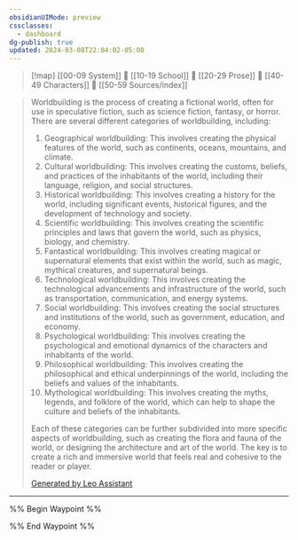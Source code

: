 ```yaml
---
obsidianUIMode: preview
cssclasses:
  - dashboard
dg-publish: true
updated: 2024-03-08T22:04:02-05:00
---
```


> [!map] 
> [[00-09 System]] 💠 [[10-19 School]] 💠 [[20-29 Prose]] 💠 [[40-49 Characters]] 💠 [[50-59 Sources/index]]

> Worldbuilding is the process of creating a fictional world, often for use in speculative fiction, such as science fiction, fantasy, or horror. There are several different categories of worldbuilding, including:
> 
> 1. Geographical worldbuilding: This involves creating the physical features of the world, such as continents, oceans, mountains, and climate.
> 2. Cultural worldbuilding: This involves creating the customs, beliefs, and practices of the inhabitants of the world, including their language, religion, and social structures.
> 3. Historical worldbuilding: This involves creating a history for the world, including significant events, historical figures, and the development of technology and society.
> 4. Scientific worldbuilding: This involves creating the scientific principles and laws that govern the world, such as physics, biology, and chemistry.
> 5. Fantastical worldbuilding: This involves creating magical or supernatural elements that exist within the world, such as magic, mythical creatures, and supernatural beings.
> 6. Technological worldbuilding: This involves creating the technological advancements and infrastructure of the world, such as transportation, communication, and energy systems.
> 7. Social worldbuilding: This involves creating the social structures and institutions of the world, such as government, education, and economy.
> 8. Psychological worldbuilding: This involves creating the psychological and emotional dynamics of the characters and inhabitants of the world.
> 9. Philosophical worldbuilding: This involves creating the philosophical and ethical underpinnings of the world, including the beliefs and values of the inhabitants.
> 10. Mythological worldbuilding: This involves creating the myths, legends, and folklore of the world, which can help to shape the culture and beliefs of the inhabitants.
> 
> Each of these categories can be further subdivided into more specific aspects of worldbuilding, such as creating the flora and fauna of the world, or designing the architecture and art of the world. The key is to create a rich and immersive world that feels real and cohesive to the reader or player.
> 
> [Generated by Leo Assistant](https://brave.com/leo/)

---

%% Begin Waypoint %%


%% End Waypoint %%